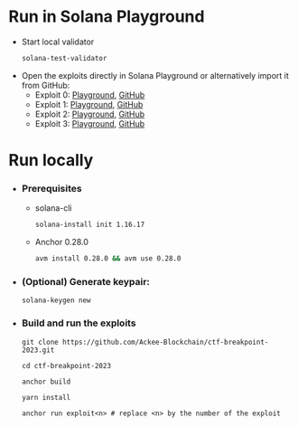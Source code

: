 # Run in Solana Playground
- Start local validator
    ```bash
    solana-test-validator
    ```
- Open the exploits directly in Solana Playground or alternatively import it from GitHub:
    - Exploit 0: [Playground](https://beta.solpg.io/651aa5b1fb53fa325bfd0bce), [GitHub](https://github.com/Ackee-Blockchain/solpg-exploit0)
    - Exploit 1: [Playground](https://beta.solpg.io/651aab38fb53fa325bfd0bcf), [GitHub](https://github.com/Ackee-Blockchain/solpg-exploit1)
    - Exploit 2: [Playground](https://beta.solpg.io/651aac76fb53fa325bfd0bd2), [GitHub](https://github.com/Ackee-Blockchain/solpg-exploit2)
    - Exploit 3: [Playground](https://beta.solpg.io/651aab79fb53fa325bfd0bd0), [GitHub](https://github.com/Ackee-Blockchain/solpg-exploit3)


# Run locally
- ### Prerequisites
    - solana-cli
        ```bash
        solana-install init 1.16.17
        ```
    - Anchor 0.28.0
        ```bash
        avm install 0.28.0 && avm use 0.28.0
        ```

- ### (Optional) Generate keypair:
    ```shell
    solana-keygen new
    ```

- ### Build and run the exploits
    ``` shell
    git clone https://github.com/Ackee-Blockchain/ctf-breakpoint-2023.git
    ```
    ``` shell
    cd ctf-breakpoint-2023
    ```
    ``` shell
    anchor build
    ```
    ``` shell
    yarn install
    ```
    ``` shell
    anchor run exploit<n> # replace <n> by the number of the exploit
    ```
